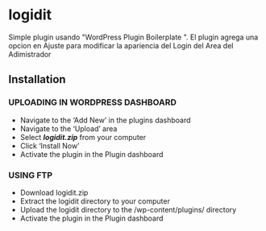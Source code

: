 # logidit
Simple plugin usando "WordPress Plugin Boilerplate ". El plugin agrega una opcion en Ajuste para modificar la apariencia del Login del Area del Adimistrador



## Installation



### UPLOADING IN WORDPRESS DASHBOARD

- Navigate to the ‘Add New’ in the plugins dashboard
- Navigate to the ‘Upload’ area
- Select ***logidit.zip*** from your computer
- Click ‘Install Now’
- Activate the plugin in the Plugin dashboard

### USING FTP

- Download logidit.zip
- Extract the logidit directory to your computer
- Upload the logidit directory to the /wp-content/plugins/ directory
- Activate the plugin in the Plugin dashboard
